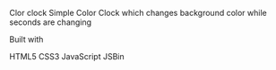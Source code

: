Clor clock
Simple Color Clock which changes background color while seconds are changing

Built with

HTML5
CSS3
JavaScript
JSBin
